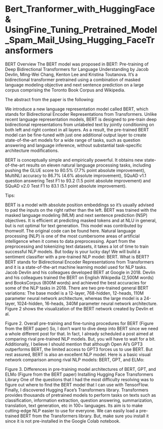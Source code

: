 # Bert_Tranformer_with_HuggingFace & UsingFine_Tuning_Pretrained_Model_Spam_Mail_Using_Hugging_FaceTransformers
BERT
Overview
The BERT model was proposed in BERT: Pre-training of Deep Bidirectional Transformers for Language Understanding by Jacob Devlin, Ming-Wei Chang, Kenton Lee and Kristina Toutanova. It’s a bidirectional transformer pretrained using a combination of masked language modeling objective and next sentence prediction on a large corpus comprising the Toronto Book Corpus and Wikipedia.

The abstract from the paper is the following:

We introduce a new language representation model called BERT, which stands for Bidirectional Encoder Representations from Transformers. Unlike recent language representation models, BERT is designed to pre-train deep bidirectional representations from unlabeled text by jointly conditioning on both left and right context in all layers. As a result, the pre-trained BERT model can be fine-tuned with just one additional output layer to create state-of-the-art models for a wide range of tasks, such as question answering and language inference, without substantial task-specific architecture modifications.

BERT is conceptually simple and empirically powerful. It obtains new state-of-the-art results on eleven natural language processing tasks, including pushing the GLUE score to 80.5% (7.7% point absolute improvement), MultiNLI accuracy to 86.7% (4.6% absolute improvement), SQuAD v1.1 question answering Test F1 to 93.2 (1.5 point absolute improvement) and SQuAD v2.0 Test F1 to 83.1 (5.1 point absolute improvement).

Tips:

BERT is a model with absolute position embeddings so it’s usually advised to pad the inputs on the right rather than the left.
BERT was trained with the masked language modeling (MLM) and next sentence prediction (NSP) objectives. It is efficient at predicting masked tokens and at NLU in general, but is not optimal for text generation.
This model was contributed by thomwolf. The original code can be found here.
Natural language processing (NLP) is one of the most cumbersome areas of artificial intelligence when it comes to data preprocessing. Apart from the preprocessing and tokenizing text datasets, it takes a lot of time to train successful NLP models. But today is your lucky day! We will build a sentiment classifier with a pre-trained NLP model: BERT.
What is BERT?
BERT stands for Bidirectional Encoder Representations from Transformers and it is a state-of-the-art machine learning model used for NLP tasks. Jacob Devlin and his colleagues developed BERT at Google in 2018. Devlin and his colleagues trained the BERT on English Wikipedia (2,500M words) and BooksCorpus (800M words) and achieved the best accuracies for some of the NLP tasks in 2018. There are two pre-trained general BERT variations: The base model is a 12-layer, 768-hidden, 12-heads, 110M parameter neural network architecture, whereas the large model is a 24-layer, 1024-hidden, 16-heads, 340M parameter neural network architecture. Figure 2 shows the visualization of the BERT network created by Devlin et al.

Figure 2. Overall pre-training and fine-tuning procedures for BERT (Figure from the BERT paper)
So, I don’t want to dive deep into BERT since we need a whole different post for that. In fact, I already scheduled a post aimed at comparing rival pre-trained NLP models. But, you will have to wait for a bit.
Additionally, I believe I should mention that although Open AI’s GPT3 outperforms BERT, the limited access to GPT3 forces us to use BERT. But rest assured, BERT is also an excellent NLP model. Here is a basic visual network comparison among rival NLP models: BERT, GPT, and ELMo:

Figure 3. Differences in pre-training model architectures of BERT, GPT, and ELMo (Figure from the BERT paper)
Installing Hugging Face Transformers Library
One of the questions that I had the most difficulty resolving was to figure out where to find the BERT model that I can use with TensorFlow. Finally, I discovered Hugging Face’s Transformers library.
Transformers provides thousands of pretrained models to perform tasks on texts such as classification, information extraction, question answering, summarization, translation, text generation, etc in 100+ languages. Its aim is to make cutting-edge NLP easier to use for everyone.
We can easily load a pre-trained BERT from the Transformers library. But, make sure you install it since it is not pre-installed in the Google Colab notebook.
